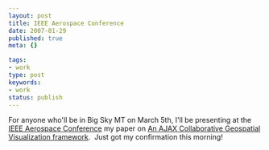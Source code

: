 ```yaml
---
layout: post
title: IEEE Aerospace Conference
date: 2007-01-29
published: true
meta: {}

tags:
- work
type: post
keywords:
- work
status: publish
---
```



For anyone who'll be in Big Sky MT on March 5th, I'll be presenting at the [IEEE Aerospace Conference](http://www.aeroconf.org/) my paper on [An AJAX Collaborative Geospatial Visualization framework](http://blog.andyeick.com/2007/01/09/GeoBoosttrade+An+AJAX+Web+20+Collaborative+Geospatial+Visualization+Framework.aspx).  Just got my confirmation this morning!

